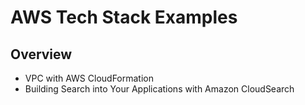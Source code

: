 # AWS Tech Stack Examples


## Overview
- VPC with AWS CloudFormation
- Building Search into Your Applications with Amazon CloudSearch
